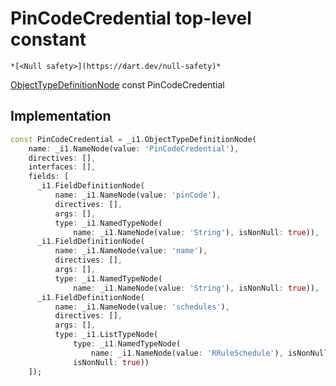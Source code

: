 


# PinCodeCredential top-level constant






    *[<Null safety>](https://dart.dev/null-safety)*


[ObjectTypeDefinitionNode](https://pub.dev/documentation/gql/0.13.0/ast/ObjectTypeDefinitionNode-class.html) const PinCodeCredential
  







## Implementation

```dart
const PinCodeCredential = _i1.ObjectTypeDefinitionNode(
    name: _i1.NameNode(value: 'PinCodeCredential'),
    directives: [],
    interfaces: [],
    fields: [
      _i1.FieldDefinitionNode(
          name: _i1.NameNode(value: 'pinCode'),
          directives: [],
          args: [],
          type: _i1.NamedTypeNode(
              name: _i1.NameNode(value: 'String'), isNonNull: true)),
      _i1.FieldDefinitionNode(
          name: _i1.NameNode(value: 'name'),
          directives: [],
          args: [],
          type: _i1.NamedTypeNode(
              name: _i1.NameNode(value: 'String'), isNonNull: true)),
      _i1.FieldDefinitionNode(
          name: _i1.NameNode(value: 'schedules'),
          directives: [],
          args: [],
          type: _i1.ListTypeNode(
              type: _i1.NamedTypeNode(
                  name: _i1.NameNode(value: 'RRuleSchedule'), isNonNull: true),
              isNonNull: true))
    ]);
```








